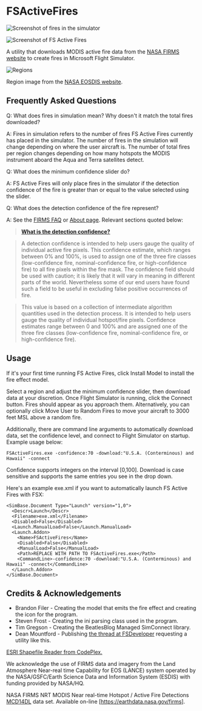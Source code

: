 FSActiveFires
=============

![Screenshot of fires in the simulator](http://i.imgur.com/y4uBXTG.jpg)

![Screenshot of FS Active Fires](https://i.imgur.com/WELvaJL.png)

A utility that downloads MODIS active fire data from the [NASA FIRMS website](https://earthdata.nasa.gov/firms) to create fires in Microsoft Flight Simulator.

![Regions](https://earthdata.nasa.gov/media/shape-file-and-text-file-regions.jpg)

Region image from the [NASA EOSDIS website](https://earthdata.nasa.gov/data/near-real-time-data/firms/active-fire-data).

Frequently Asked Questions
---

Q: What does fires in simulation mean?  Why doesn't it match the total fires downloaded?

A: Fires in simulation refers to the number of fires FS Active Fires currently has placed in the simulator.  The number of fires in the simulation will change depending on where the user aircraft is.  The number of total fires per region changes depending on how many hotspots the MODIS instrument aboard the Aqua and Terra satellites detect.

Q: What does the minimum confidence slider do?

A: FS Active Fires will only place fires in the simulator if the detection confidence of the fire is greater than or equal to the value selected using the slider.

Q: What does the detection confidence of the fire represent?

A: See the [FIRMS FAQ](https://earthdata.nasa.gov/data/near-real-time-data/faq/firms) or [About page](https://earthdata.nasa.gov/data/near-real-time-data/firms/about).  Relevant sections quoted below:

> [**What is the detection confidence?**](https://earthdata.nasa.gov/data/near-real-time-data/faq/firms#firms23)

> A detection confidence is intended to help users gauge the quality of individual active fire pixels. This confidence estimate, which ranges between 0% and 100%, is used to assign one of the three fire classes (low-confidence fire, nominal-confidence fire, or high-confidence fire) to all fire pixels within the fire mask. The confidence field should be used with caution; it is likely that it will vary in meaning in different parts of the world. Nevertheless some of our end users have found such a field to be useful in excluding false positive occurrences of fire.

> This value is based on a collection of intermediate algorithm quantities used in the detection process. It is intended to help users gauge the quality of individual hotspot/fire pixels. Confidence estimates range between 0 and 100% and are assigned one of the three fire classes (low-confidence fire, nominal-confidence fire, or high-confidence fire).

Usage
---

If it's your first time running FS Active Fires, click Install Model to install the fire effect model.

Select a region and adjust the minimum confidence slider, then download data at your discretion.  Once Flight Simulator is running, click the Connect button.  Fires should appear as you approach them.  Alternatively, you can optionally click Move User to Random Fires to move your aircraft to 3000 feet MSL above a random fire.

Additionally, there are command line arguments to automatically download data, set the confidence level, and connect to Flight Simulator on startup.  Example usage below:

    FSActiveFires.exe -confidence:70 -download:"U.S.A. (Conterminous) and Hawaii" -connect

Confidence supports integers on the interval [0,100].  Download is case sensitive and supports the same entries you see in the drop down.

Here's an example exe.xml if you want to automatically launch FS Active Fires with FSX:

    <SimBase.Document Type="Launch" version="1,0">
      <Descr>Launch</Descr>
      <Filename>exe.xml</Filename>
      <Disabled>False</Disabled>
      <Launch.ManualLoad>False</Launch.ManualLoad>
      <Launch.Addon>
        <Name>FSActiveFires</Name>
        <Disabled>False</Disabled>
        <ManualLoad>False</ManualLoad>
        <Path>REPLACE WITH PATH TO FSActiveFires.exe</Path>
        <CommandLine>-confidence:70 -download:"U.S.A. (Conterminous) and Hawaii" -connect</CommandLine>
      </Launch.Addon>
    </SimBase.Document>

Credits & Acknowledgements
---
- Brandon Filer   - Creating the model that emits the fire effect and creating the icon for the program.
- Steven Frost    - Creating the ini parsing class used in the program.
- Tim Gregson     - Creating the BeatlesBlog Managed SimConnect library.
- Dean Mountford  - Publishing [the thread at FSDeveloper](http://www.fsdeveloper.com/forum/threads/global-wildfires-open-source-project-need-programming.428525/) requesting a utility like this.

[ESRI Shapefile Reader from CodePlex.](https://shapefile.codeplex.com/)

We acknowledge the use of FIRMS data and imagery from the Land Atmosphere Near-real time Capability for EOS (LANCE) system operated by the NASA/GSFC/Earth Science Data and Information System (ESDIS) with funding provided by NASA/HQ.

NASA FIRMS NRT MODIS Near real-time Hotspot / Active Fire Detections [MCD14DL](https://earthdata.nasa.gov/earth-observation-data/near-real-time/firms/mcd14dl) data set. Available on-line [https://earthdata.nasa.gov/firms].
